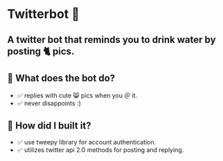 # Twitterbot 🤖
## A twitter bot  that reminds you to drink water by posting 🐈 pics.

## 🤔  What does the bot do? 

* ✅ replies with cute 😸 pics when you ＠ it.
* ✅ never disappoints :)

## 🔨  How did I built it? 

* ✅ use tweepy library for account authentication.
* ✅ utilizes twitter api 2.0 methods for posting and replying.

